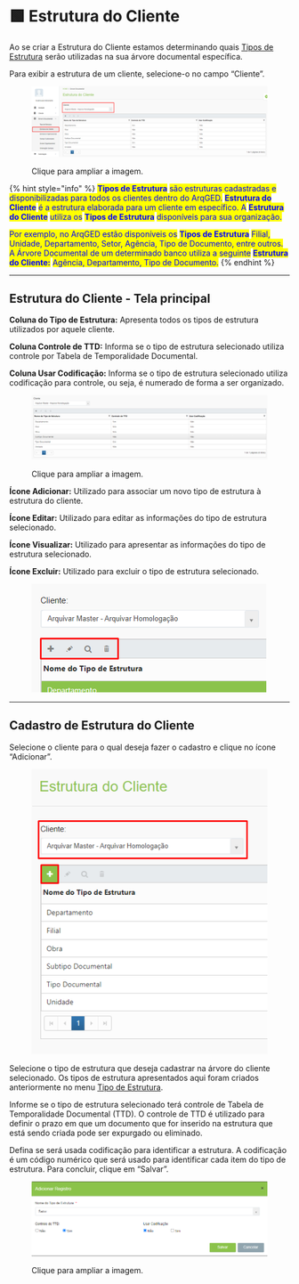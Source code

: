 # 🟩 Estrutura do Cliente

Ao se criar a Estrutura do Cliente estamos determinando quais [Tipos de Estrutura](tipo-de-estrutura.md) serão utilizadas na sua árvore documental específica. &#x20;

Para exibir a estrutura de um cliente, selecione-o no campo “Cliente”.&#x20;

<figure><img src="../.gitbook/assets/arvore2.png" alt=""><figcaption><p>Clique para ampliar a imagem.</p></figcaption></figure>

{% hint style="info" %}
<mark style="color:blue;">**Tipos de Estrutura**</mark> <mark style="color:blue;"></mark><mark style="color:blue;">são estruturas cadastradas e disponibilizadas para todos os clientes dentro do ArqGED.</mark> <mark style="color:blue;"></mark><mark style="color:blue;">**Estrutura do Cliente**</mark> <mark style="color:blue;"></mark><mark style="color:blue;">é a estrutura elaborada para um cliente em específico. A</mark> <mark style="color:blue;"></mark><mark style="color:blue;">**Estrutura do Cliente**</mark> <mark style="color:blue;"></mark><mark style="color:blue;">utiliza os</mark> <mark style="color:blue;"></mark><mark style="color:blue;">**Tipos de Estrutura**</mark> <mark style="color:blue;"></mark><mark style="color:blue;">disponíveis para sua organização.</mark>&#x20;

<mark style="color:blue;">Por exemplo, no ArqGED estão disponíveis os</mark> <mark style="color:blue;"></mark><mark style="color:blue;">**Tipos de Estrutura**</mark> <mark style="color:blue;"></mark><mark style="color:blue;">Filial, Unidade, Departamento, Setor, Agência, Tipo de Documento, entre outros. A Árvore Documental de um determinado banco utiliza a seguinte</mark> <mark style="color:blue;"></mark><mark style="color:blue;">**Estrutura do Cliente:**</mark> <mark style="color:blue;"></mark><mark style="color:blue;">Agência, Departamento, Tipo de Documento.</mark>
{% endhint %}

***

## Estrutura do Cliente - Tela principal

**Coluna do Tipo de Estrutura:** Apresenta todos os tipos de estrutura utilizados por aquele cliente.&#x20;

**Coluna Controle de TTD:** Informa se o tipo de estrutura selecionado utiliza controle por Tabela de Temporalidade Documental.&#x20;

**Coluna Usar Codificação:** Informa se o tipo de estrutura selecionado utiliza codificação para controle, ou seja, é numerado de forma a ser organizado.&#x20;

<figure><img src="../.gitbook/assets/arvore3.png" alt=""><figcaption><p>Clique para ampliar a imagem.</p></figcaption></figure>

**Ícone Adicionar:** Utilizado para associar um novo tipo de estrutura à estrutura do cliente.&#x20;

**Ícone Editar:** Utilizado para editar as informações do tipo de estrutura selecionado.&#x20;

**Ícone Visualizar:** Utilizado para apresentar as informações do tipo de estrutura selecionado. &#x20;

**Ícone Excluir:** Utilizado para excluir o tipo de estrutura selecionado.&#x20;

<figure><img src="../.gitbook/assets/arvore4.png" alt=""><figcaption></figcaption></figure>

***

## Cadastro de Estrutura do Cliente&#x20;

&#x20;Selecione o cliente para o qual deseja fazer o cadastro e clique no ícone “Adicionar”.&#x20;

<figure><img src="../.gitbook/assets/arvoredoc03.png" alt=""><figcaption></figcaption></figure>

Selecione o tipo de estrutura que deseja cadastrar na árvore do cliente selecionado. Os tipos de estrutura apresentados aqui foram criados anteriormente no menu [Tipo de Estrutura](tipo-de-estrutura.md).  &#x20;

Informe se o tipo de estrutura selecionado terá controle de Tabela de Temporalidade Documental (TTD). O controle de TTD é utilizado para definir o prazo em que um documento que for inserido na estrutura que está sendo criada pode ser expurgado ou eliminado. &#x20;

Defina se será usada codificação para identificar a estrutura. A codificação é um código numérico que será usado para identificar cada item do tipo de estrutura. Para concluir, clique em “Salvar”.&#x20;

<figure><img src="../.gitbook/assets/arvoredoc04.png" alt=""><figcaption><p>Clique para ampliar a imagem.</p></figcaption></figure>
